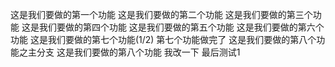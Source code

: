 这是我们要做的第一个功能
这是我们要做的第二个功能
这是我们要做的第三个功能
这是我们要做的第四个功能
这是我们要做的第五个功能
这是我们要做的第六个功能
这是我们要做的第七个功能(1/2)
第七个功能做完了
这是我们要做的第八个功能之主分支
这是我们要做的第八个功能
我改一下
最后测试1